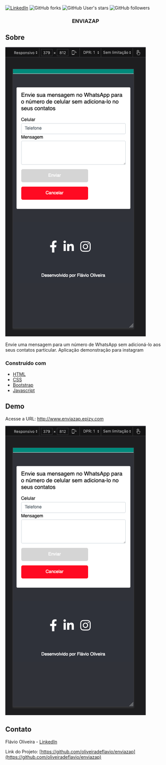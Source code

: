 [![LinkedIn][linkedin-shield]][linkedin-url]
![GitHub forks](https://img.shields.io/github/forks/oliveiradeflavio/enviazap?style=for-the-badge)
![GitHub User's stars](https://img.shields.io/github/stars/oliveiradeflavio?style=for-the-badge)
![GitHub followers](https://img.shields.io/github/followers/oliveiradeflavio?style=for-the-badge)


<h3 align="center">ENVIAZAP</h3>


<!-- ABOUT THE PROJECT -->
## Sobre 

[![tela inicial][product-screenshot]]()


Envie uma mensagem para um número de WhatsApp sem adicioná-lo aos seus contatos particular. Aplicação demonstração para instagram


### Construído com

* [HTML](https://www.w3schools.com/html/)
* [CSS](https://www.w3schools.com/css/)
* [Bootstrap](https://getbootstrap.com/)
* [Javascript](https://www.javascript.com/)

<!-- USAGE EXAMPLES -->
## Demo

Acesse a URL: http://www.enviazap.epizy.com

![Aplicacao](https://github.com/oliveiradeflavio/enviazap/blob/main/img/app.png)


<!-- CONTACT -->
## Contato

Flávio Oliveira - [LinkedIn](https://www.linkedin.com/in/fladoliveira/)

Link do Projeto: [https://github.com/oliveiradeflavio/enviazap](https://github.com/oliveiradeflavio/enviazap)



<!-- MARKDOWN LINKS & IMAGES -->
<!-- https://www.markdownguide.org/basic-syntax/#reference-style-links -->
[linkedin-shield]: https://img.shields.io/badge/-LinkedIn-black.svg?style=for-the-badge&logo=linkedin&colorB=555
[linkedin-url]: https://www.linkedin.com/in/fladoliveira/
[product-screenshot]: https://github.com/oliveiradeflavio/enviazap/blob/main/img/app.png
